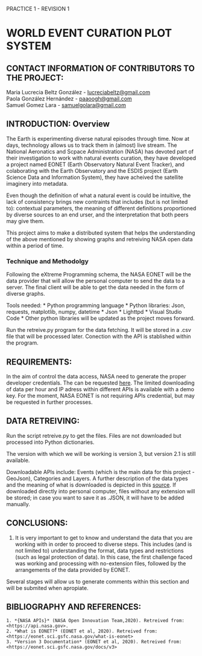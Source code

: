 PRACTICE 1 - REVISION 1    
# WORLD EVENT CURATION PLOT SYSTEM


## CONTACT INFORMATION OF CONTRIBUTORS TO THE PROJECT:
Maria Lucrecia Beltz González - <lucreciabeltz@gmail.com>  
Paola González Hernández - <paaoogh@gmail.com>  
Samuel Gomez Lara - <samuelgolara@gmail.com>  

## INTRODUCTION: Overview
The Earth is experimenting diverse natural episodes through time. Now at days, technology allows us to track them in (almost) live stream. The National Aeronatics and Scpace Administration (NASA) has devoted part of their investigation to work with natural events curation, they have developed a project named EONET (Earth Observatory Natural Event Tracker), and colaborating with the Earth Observatory and the ESDIS project (Earth Science Data and Information System), they have acheived the satellite imaginery into metadata.  

Even though the definition of what a natural event is could be intuitive, the lack of consistency brings new contraints that includes (but is not limited to): contextual parameters, the meaning of different definitions proportioned by diverse sources to an end urser, and the interpretation that both peers may give them.  

This project aims to make a distributed system that helps the understanding of the above mentioned by showing graphs and retreiving NASA open data within a period of time.

### Technique and Methodolgy
Following the eXtreme Programming schema, the NASA EONET will be the data provider that will allow the personal computer to send the data to a server. The final client will be able to get the data needed in the form of diverse graphs.  

Tools needed:
    * Python programming language
    * Python libraries: Json, requests, matplotlib, numpy, datetime
    * Json
    * Lighttpd
    * Visual Studio Code
    * Other python libraries will be updated as the project moves forward.

Run the retreive.py program for the data fetching. It will be stored in a .csv file that will be processed later. Conection with the API is stablished within the program.


## REQUIREMENTS:
In the aim of control the data access, NASA need to generate the proper developer credentials. The can be requested [here](https://api.nasa.gov). The limited downloading of data per hour and IP adress within different APIs is available with a demo key. For the moment, NASA EONET is not requiring APIs credential, but may be requested in further processes.

## DATA RETREIVING:
Run the script retreive.py to get the files. Files are not downloaded but processed into Python dictionaries.

The version with which we will be working is version 3, but version 2.1 is still available.  

Downloadable APIs include: Events (which is the main data for this project - GeoJson), Categories and Layers. A further description of the data types and the meaning of what is downloaded is depicted in this [source](https://eonet.sci.gsfc.nasa.gov/docs/v3). If downloaded directly into personal computer, files without any extension will be stored; in case you want to save it as .JSON, it will have to be added manually. 


## CONCLUSIONS:
   1. It is very important to get to know and understand the data that you are working with in order to proceed to diverse steps. This includes (and is not limited to) understanding the format, data types and restrictions (such as legal protection of data). In this case, the first challenge faced was working and processing with no-extension files, followed by the arrangements of the data provided by EONET.
   
Several stages will allow us to generate comments within this section and will be submited when apropiate.

## BIBLIOGRAPHY AND REFERENCES:
    1. *{NASA APIs}* (NASA Open Innovation Team,2020). Retreived from: <https://api.nasa.gov>. 
    2. *What is EONET?* (EONET et al, 2020). Retreived from: <https://eonet.sci.gsfc.nasa.gov/what-is-eonet>
    3. *Version 3 Documentation* (EONET et al, 2020). Retreived from: <https://eonet.sci.gsfc.nasa.gov/docs/v3>
